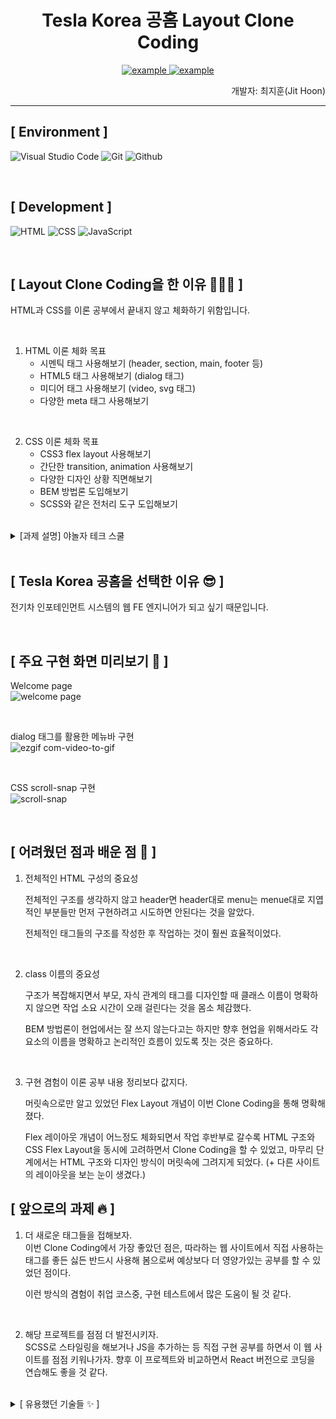 <h1 align="center">Tesla Korea 공홈 Layout Clone Coding</h1>

<p align="center">
  <a href="https://www.tesla.com/ko_kr" target="_blank">
    <img src="https://img.shields.io/badge/Tesla Korea 공홈-212125?style=for-the-badge&logo=tesla&logoColor=white" alt="example"/>
  </a>
  <a href="https://jithoon.github.io/teslaClone-FE/" target="_blank">
    <img src="https://img.shields.io/badge/Tesla Korea 클론-DD1836?style=for-the-badge&logo=tesla&logoColor=white" alt="example"/>
  </a>
  <div align="end">개발자: 최지훈(Jit Hoon)</div>
</p>

---

## [ Environment ]

![Visual Studio Code](https://img.shields.io/badge/Visual%20Studio%20Code-007ACC?style=for-the-badge&logo=Visual%20Studio%20Code&logoColor=white)
![Git](https://img.shields.io/badge/Git-F05032?style=for-the-badge&logo=Git&logoColor=white)
![Github](https://img.shields.io/badge/GitHub-181717?style=for-the-badge&logo=GitHub&logoColor=white)

<br/>

## [ Development ]

![HTML](https://img.shields.io/badge/HTML5-E34F26?style=for-the-badge&logo=html5&logoColor=white)
![CSS](https://img.shields.io/badge/CSS3-1572B6?style=for-the-badge&logo=css3&logoColor=white)
![JavaScript](https://img.shields.io/badge/JavaScript-F7DF1E?style=for-the-badge&logo=Javascript&logoColor=white)

<br/>

## [ Layout Clone Coding을 한 이유 🧑🏻‍💻 ]
HTML과 CSS를 이론 공부에서 끝내지 않고 체화하기 위함입니다.

<br/>

1. HTML 이론 체화 목표
    - 시멘틱 태그 사용해보기 (header, section, main, footer 등)
    - HTML5 태그 사용해보기 (dialog 태그)
    - 미디어 태그 사용해보기 (video, svg 태그)
    - 다양한 meta 태그 사용해보기

<br/>

2. CSS 이론 체화 목표
    - CSS3 flex layout 사용해보기
    - 간단한 transition, animation 사용해보기
    - 다양한 디자인 상황 직면해보기
    - BEM 방법론 도입해보기
    - SCSS와 같은 전처리 도구 도입해보기

<br/>

<details>
<summary>[과제 설명] 야놀자 테크 스쿨</summary>
<br/>
👀 자신이 원하는 사이트 레이아웃 클론
원하는 사이트(페이지)를 자유롭게 선택하고 레이아웃을 클론 코딩하세요.
평소에 도전해 보고 싶었거나 혹은 자신의 수준에 맞는 사이트(페이지)를 선택하세요.
과제 수행 및 리뷰 기간은 별도 공지를 참고하세요!

<br/>
과제 수행 및 제출 방법

1. 현재 저장소를 로컬에 클론(Clone)합니다.
2. 자신의 본명으로 브랜치를 생성합니다.(구분 가능하도록 본명을 꼭 파스칼케이스로 표시하세요, git branch KDT0_이름)
3. 자신의 본명 브랜치에서 과제를 수행합니다.
4. 과제 수행이 완료되면, 자신의 본명 브랜치를 원격 저장소에 푸시(Push)합니다.(main 브랜치에 푸시하지 않도록 꼭 주의하세요, git push origin KDT0_이름)
5. 저장소에서 main 브랜치를 대상으로 Pull Request 생성하면, 과제 제출이 완료됩니다!(E.g, main <== KDT0_이름)


- main 혹은 다른 사람의 브랜치로 절대 병합하지 않도록 주의하세요!
- Pull Request에서 보이는 설명을 다른 사람들이 이해하기 쉽도록 꼼꼼하게 작성하세요!
- Pull Request에서 과제 제출 후 절대 병합(Merge)하지 않도록 주의하세요!
- 과제 수행 및 제출 과정에서 문제가 발생한 경우, 바로 담당 멘토나 강사에서 얘기하세요!

필수 요구사항

- 과제에 대한 설명을 포함한 README.md 파일을 제공하세요!
- 과제 결과와 비교할 수 있는 실제 사이트(페이지)의 주소를 명시하세요!
- 과정에서 사용한 프로젝트 폴더/파일이 모두 포함돼야 합니다, 일부 파일만 제출하지 마세요!
- 실제 서비스로 배포하고 접근 가능한 링크를 추가해야 합니다.

선택 요구사항

- < header >, < section > 등 시멘틱 태그를 최대한 활용해보세요.
- 실제 사이트의 레거시 코드 활용보단 최신의 CSS Flex 혹은 Grid 등을 활용해보세요.
- 부분적으로 BEM 방법론을 도입해보세요.
- JS가 필요한 부분은 되도록 생략하되 이유를 명시해보세요.(CSS로 대체 가능한지 피드백이 있을 수 있겠죠?!)
- JS가 필요한 부분 중 구현할 부분이 있다면 자유롭게 구현해보세요.(JS 과제가 아니니까 가볍게 구현하시길 추천해요)

손쉬운 이미지 추출 방법

- 사이트 클론에 필요한 이미지를 좀 더 쉽게 추출하기 위해서 Chrome 확장 프로그램인 Image Downloader를 사용하세요.

    1. 원하는 사이트 접속
    2. Image Downloader 확장 프로그램 실행
    3. 다운로드 원하는 이미지 선택
    4. 서브 폴더 이름(Save to subfolder) 명시
    5. 다운로드!
</details>

<br/>

## [ Tesla Korea 공홈을 선택한 이유 😎 ]
전기차 인포테인먼트 시스템의 웹 FE 엔지니어가 되고 싶기 때문입니다.

<br/>

## [ 주요 구현 화면 미리보기 🦔 ]
Welcome page<br/>
![welcome page](https://github.com/JitHoon/Jithoon/assets/101972330/5f8b35a7-1288-4f34-b45c-a396dc9ad1d2)

<br/>

dialog 태그를 활용한 메뉴바 구현<br/>
![ezgif com-video-to-gif](https://github.com/JitHoon/Jithoon/assets/101972330/30529d67-d837-46f3-936c-dc5b47513d70)

<br/>

CSS scroll-snap 구현<br/>
![scroll-snap](https://github.com/JitHoon/Jithoon/assets/101972330/c620fe9a-7d1b-42fd-868f-e86ca0f4d9f8)

<br/>

## [ 어려웠던 점과 배운 점 🧐 ]
1. 전체적인 HTML 구성의 중요성<br/>
    
    전체적인 구조를 생각하지 않고 header면 header대로 menu는 menue대로 지엽적인 부분들만 먼저 구현하려고 시도하면 안된다는 것을 알았다.<br/>
    
    전체적인 태그들의 구조를 작성한 후 작업하는 것이 훨씬 효율적이었다.

<br/>

2. class 이름의 중요성<br/>

    구조가 복잡해지면서 부모, 자식 관계의 태그를 디자인할 때 클래스 이름이 명확하지 않으면 작업 소요 시간이 오래 걸린다는 것을 몸소 체감했다.

    BEM 방법론이 현업에서는 잘 쓰지 않는다고는 하지만 향후 현업을 위해서라도 각 요소의 이름을 명확하고 논리적인 흐름이 있도록 짓는 것은 중요하다.

<br/>

3. 구현 겸험이 이론 공부 내용 정리보다 값지다.<br/>

    머릿속으로만 알고 있었던 Flex Layout 개념이 이번 Clone Coding을 통해 명확해졌다.

    Flex 레이아웃 개념이 어느정도 체화되면서 작업 후반부로 갈수록 HTML 구조와 CSS Flex Layout을 동시에 고려하면서 Clone Coding을 할 수 있었고, 마무리 단계에서는 HTML 구조와 디자인 방식이 머릿속에 그려지게 되었다. (+ 다른 사이트의 레이아웃을 보는 눈이 생겼다.)

## [ 앞으로의 과제 🔥 ]
1. 더 새로운 태그들을 접해보자.<br/>
    이번 Clone Coding에서 가장 좋았던 점은, 따라하는 웹 사이트에서 직접 사용하는 태그를 좋든 싫든 반드시 사용해 봄으로써 예상보다 더 영양가있는 공부를 할 수 있었던 점이다.

    이런 방식의 겸험이 취업 코스중, 구현 테스트에서 많은 도움이 될 것 같다.

<br/>

2. 해당 프로젝트를 점점 더 발전시키자.<br/>
    SCSS로 스타일링을 해보거나 JS을 추가하는 등 직접 구현 공부를 하면서 이 웹 사이트를 점점 키워나가자. 향후 이 프로젝트와 비교하면서 React 버전으로 코딩을 연습해도 좋을 것 같다.

<br/>

<details>
<summary>[ 유용했던 기술들 ✨ ]</summary>

1. svg 태그
    - 웹 친화적인 벡터 파일 포맷이다.
    - 테슬라 로고 등 다부분의 이미지 파일이 svg로 이루어져 있어서 사용해 보았다.
    - JPEG와 같은 픽셀 기반의 래스터 파일과 달리,그리드 위의 점과 선을 기반으로 하는 수학 공식을 통해 이미지를 저장한다.

<br/>

2. a 태그 기본 디자인 없애기
    ```css
    a {
      text-decoration: none;
    }
    ```

<br/>

3. button 기본 디자인 없애기
    ```css
    a {
      border: none;
      background-color: transparent;
    }
    ```

<br/>

4. li 태그 수직 중앙 정렬하기
    ```css
    li를 포함하는 요소 {
      line-height: 27px;
    }
    ```

<br/>

5. video 화면 가득 채우기
    ```css
    video{
    display: block;
    overflow: visible;

    /*수직 가득 채우기*/
    height: 100vh;
    object-fit: cover;
    
    /*수평 가득 채우기*/
    inlie-size: 100%;
    

    /*기본 디자인 제거*/
    outline: none;
    border: none;
    }

<br/>

6. video 태그 배경화면 만들기위해 알아본 z-index 적용 우선 순위
    1. 자식 요소가 더 위로 올라온다.
        - header와 video는 같은 블럭에 있으므로 자식 요소간 비교 x

    2. position 속성이 있는 걸 위로
        - header는 fixed, video는 relative 부여한 상황
    
    3. z-index가 더 크면 위로
        - z-idex를 video에 -1 부여
  
    4. HTML 상에서 다른 요소보다 늦게 작성되었으면 위로


<br/>

7. HTML5의 dialog 태그와 ::backdrop
    - dialog 요소는 닫을 수 있는 경고, 검사기, 창 등 대화 상자 및 기타 다른 상호작용 가능한 컴포넌트를 나타낸다.

    - 테슬라 공홈에서 태그로 사용중이라 가져와 따라해보았다.
    
    - dialog::backdrop 선택자를 사용하여 dialog 뒤 배경 이미지를 디자인 할 수 있다.

<br/>

8. x축만 overflow 숨기기
    ```css
    body{
      height: 700vh;
      overflow-x: hidden;
    }
    ```

<br/>

9. flex 레이아웃에 속한 특정 item만 따로 배열
    ```css
    flex-item {
       align-self: flex-start;
    }
    ```

<br/>

10. 밑줄 공간 만들기
    ```css
    대상요소 {
       text-decoration : underline;
       text-underline-position : under;
    }
    ```

<br/>

11. 전체 스크롤바 제거
    ```css
    ::-webkit-scrollbar {
        display: none;
    }  
    ```

<br/>

12. 자간, 행간 조절하기
    ```css
    대상요소 {
        letter-spacing: ;
        line-height: ;
    }  
    ```

13. SCSS
- 전처리기는 선택자의 중첩(Nesting)이나 조건문, 반복문, 다양한 단위(Unit)의 연산 등을 통해 표준 CSS 보다 편리하게 스타일링할 수 있다.

- 단, 웹에서는 직접 동작하지 않으니 전처리기를 웹에서 동작 가능한 표준의 CSS로 컴파일(Compile)한다.

- 2006년부터 시작하여 가장 오래된 CSS 확장 언어이며 그만큼 높은 성숙도와 많은 커뮤니티를 가지고 있고 기능도 훌륭
    - Stylus : 비교적 늦게 나왔기 때문에 성숙도가 떨어짐
    - Less : Stylus와 SCSS에서 지원하는 몇몇 기능이 없음
- SCSS는 CSS 구문과 완전히 호환되도록 새로운 구문을 도입해 만든 Sass의 모든 기능을 지원하는 CSS 상위집합(Superset)이다.
</details>